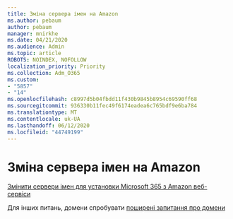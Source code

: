```yaml
---
title: Зміна сервера імен на Amazon
ms.author: pebaum
author: pebaum
manager: mnirkhe
ms.date: 04/21/2020
ms.audience: Admin
ms.topic: article
ROBOTS: NOINDEX, NOFOLLOW
localization_priority: Priority
ms.collection: Adm_O365
ms.custom:
- "5857"
- "14"
ms.openlocfilehash: c8997d5b04fbdd11f430b9845b8954c69590ff68
ms.sourcegitcommit: 936330b11fec49f6174eadea6c765bdf9e6ba784
ms.translationtype: MT
ms.contentlocale: uk-UA
ms.lasthandoff: 06/12/2020
ms.locfileid: "44749199"
---
```

# <a name="change-nameservers-at-amazon"></a>Зміна сервера імен на Amazon

[Змінити сервери імен для установки Microsoft 365 з Amazon веб-сервіси](https://docs.microsoft.com/microsoft-365/admin/dns/change-nameservers-at-aws?view=o365-worldwide)

Для інших питань, домени спробувати [поширені запитання про домени](https://docs.microsoft.com/microsoft-365/admin/setup/domains-faq?view=o365-worldwide)